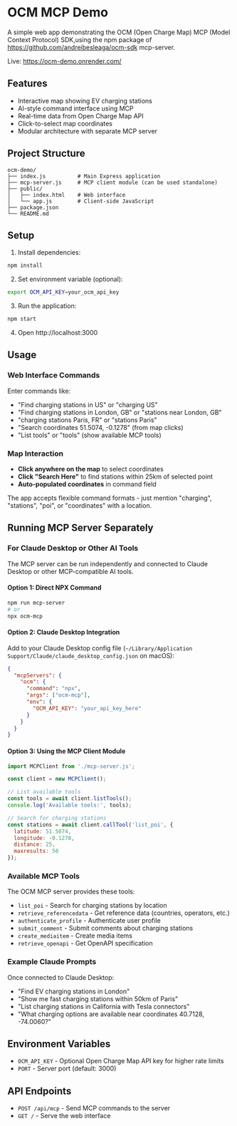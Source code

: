 # OCM MCP Demo

A simple web app demonstrating the OCM (Open Charge Map) MCP (Model Context Protocol) SDK,using the npm package of https://github.com/andreibesleaga/ocm-sdk mcp-server.

Live: https://ocm-demo.onrender.com/

## Features

- Interactive map showing EV charging stations
- AI-style command interface using MCP
- Real-time data from Open Charge Map API
- Click-to-select map coordinates
- Modular architecture with separate MCP server

## Project Structure

```
ocm-demo/
├── index.js          # Main Express application
├── mcp-server.js     # MCP client module (can be used standalone)
├── public/
│   ├── index.html    # Web interface
│   └── app.js        # Client-side JavaScript
├── package.json
└── README.md
```

## Setup

1. Install dependencies:
```bash
npm install
```

2. Set environment variable (optional):
```bash
export OCM_API_KEY=your_ocm_api_key
```

3. Run the application:
```bash
npm start
```

4. Open http://localhost:3000

## Usage

### Web Interface Commands

Enter commands like:
- "Find charging stations in US" or "charging US"
- "Find charging stations in London, GB" or "stations near London, GB"
- "charging stations Paris, FR" or "stations Paris"
- "Search coordinates 51.5074, -0.1278" (from map clicks)
- "List tools" or "tools" (show available MCP tools)

### Map Interaction

- **Click anywhere on the map** to select coordinates
- **Click "Search Here"** to find stations within 25km of selected point
- **Auto-populated coordinates** in command field

The app accepts flexible command formats - just mention "charging", "stations", "poi", or "coordinates" with a location.

## Running MCP Server Separately

### For Claude Desktop or Other AI Tools

The MCP server can be run independently and connected to Claude Desktop or other MCP-compatible AI tools.

#### Option 1: Direct NPX Command
```bash
npm run mcp-server
# or
npx ocm-mcp
```

#### Option 2: Claude Desktop Integration

Add to your Claude Desktop config file (`~/Library/Application Support/Claude/claude_desktop_config.json` on macOS):

```json
{
  "mcpServers": {
    "ocm": {
      "command": "npx",
      "args": ["ocm-mcp"],
      "env": {
        "OCM_API_KEY": "your_api_key_here"
      }
    }
  }
}
```

#### Option 3: Using the MCP Client Module

```javascript
import MCPClient from './mcp-server.js';

const client = new MCPClient();

// List available tools
const tools = await client.listTools();
console.log('Available tools:', tools);

// Search for charging stations
const stations = await client.callTool('list_poi', {
  latitude: 51.5074,
  longitude: -0.1278,
  distance: 25,
  maxresults: 50
});
```

### Available MCP Tools

The OCM MCP server provides these tools:
- `list_poi` - Search for charging stations by location
- `retrieve_referencedata` - Get reference data (countries, operators, etc.)
- `authenticate_profile` - Authenticate user profile
- `submit_comment` - Submit comments about charging stations
- `create_mediaitem` - Create media items
- `retrieve_openapi` - Get OpenAPI specification

### Example Claude Prompts

Once connected to Claude Desktop:
- "Find EV charging stations in London"
- "Show me fast charging stations within 50km of Paris"
- "List charging stations in California with Tesla connectors"
- "What charging options are available near coordinates 40.7128, -74.0060?"

## Environment Variables

- `OCM_API_KEY` - Optional Open Charge Map API key for higher rate limits
- `PORT` - Server port (default: 3000)

## API Endpoints

- `POST /api/mcp` - Send MCP commands to the server
- `GET /` - Serve the web interface
